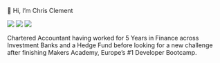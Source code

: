 👋 Hi, I’m Chris Clement

[<img src="https://img.shields.io/badge/LinkedIn-0077B5?style=for-the-badge&logo=linkedin&logoColor=white" />](https://www.linkedin.com/in/chris-clement-0b392b184/)
	[<img src ="https://img.shields.io/badge/Gmail-D14836?style=for-the-badge&logo=gmail&logoColor=white" />](mailto:chris.clement1995@gmail.com)
  [<img src ="https://img.shields.io/badge/Codewars-B1361E?style=for-the-badge&logo=Codewars&logoColor=white" />](https://www.codewars.com/users/chris.clement)


Chartered Accountant having worked for 5 Years in Finance across Investment Banks and a Hedge Fund before looking for a new challenge after finishing Makers Academy, Europe’s #1 Developer Bootcamp.

<!---
chris-clement/chris-clement is a ✨ special ✨ repository because its `README.md` (this file) appears on your GitHub profile.
You can click the Preview link to take a look at your changes.
--->
